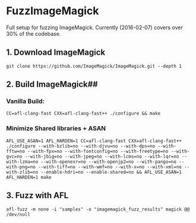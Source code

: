 # FuzzImageMagick
Full setup for fuzzing ImageMagick. Currently (2016-02-07) covers over 30% of the codebase.

## 1. Download ImageMagick
    git clone https://github.com/ImageMagick/ImageMagick.git --depth 1

## 2. Build ImageMagick##

### Vanilla Build:

    CC=afl-clang-fast CXX=afl-clang-fast++ ./configure && make

### Minimize Shared libraries + ASAN ###
    AFL_USE_ASAN=1 AFL_HARDEN=1 CC=afl-clang-fast CXX=afl-clang-fast++ ./configure --with-bzlib=no --with-djvu=no --with-dps=no --with-fftw=no --with-fpx=no --with-fontconfig=no --with-freetype=no --with-gvc=no --with-jbig=no --with-jpeg=no --with-lcms=no --with-lqr=no --with-lzma=no --with-openexr=no --with-openjp2=no --with-pango=no --with-png=no --with-tiff=no --with-wmf=no --with-x=no --with-xml=no --with-zlib=no --enable-hdri=no --enable-shared=no && AFL_USE_ASAN=1 AFL_HARDEN=1 make

## 3. Fuzz with AFL

    afl-fuzz -m none -i "samples" -o "imagemagick_fuzz_results" magick @@ /dev/null
